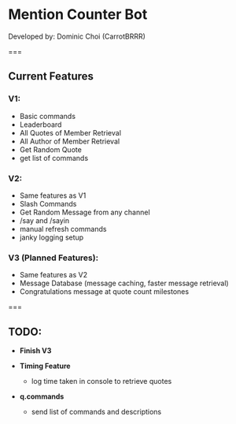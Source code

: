 # Mention Counter Bot
Developed by: Dominic Choi (CarrotBRRR)

===
## Current Features
### V1:
- Basic commands
- Leaderboard
- All Quotes of Member Retrieval
- All Author of Member Retrieval
- Get Random Quote
- get list of commands

### V2:
- Same features as V1
- Slash Commands
- Get Random Message from any channel
- /say and /sayin
- manual refresh commands
- janky logging setup

### V3 (Planned Features):
- Same features as V2
- Message Database (message caching, faster message retrieval)
- Congratulations message at quote count milestones

===
## TODO:
- **Finish V3**
- **Timing Feature**
    - log time taken in console to retrieve quotes

- **q.commands**
    - send list of commands and descriptions
